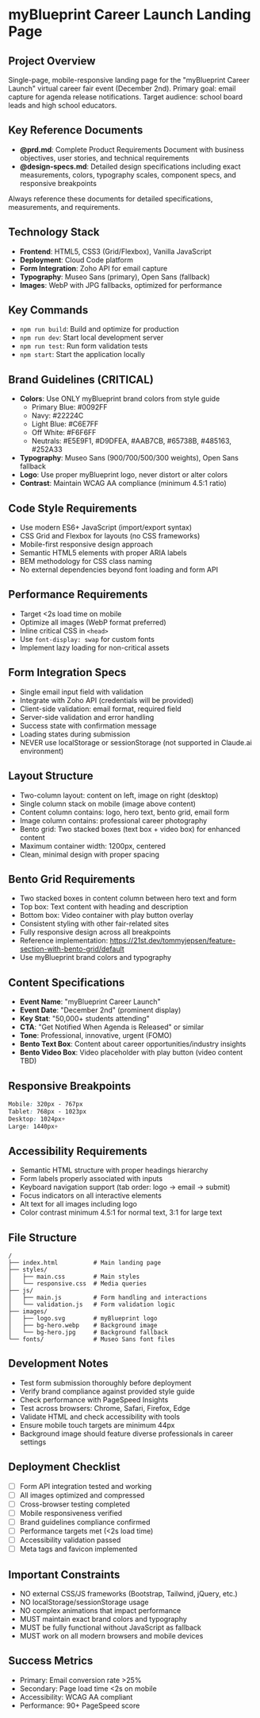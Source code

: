 # myBlueprint Career Launch Landing Page

## Project Overview
Single-page, mobile-responsive landing page for the "myBlueprint Career Launch" virtual career fair event (December 2nd). Primary goal: email capture for agenda release notifications. Target audience: school board leads and high school educators.

## Key Reference Documents
- **@prd.md**: Complete Product Requirements Document with business objectives, user stories, and technical requirements
- **@design-specs.md**: Detailed design specifications including exact measurements, colors, typography scales, component specs, and responsive breakpoints

Always reference these documents for detailed specifications, measurements, and requirements.

## Technology Stack
- **Frontend**: HTML5, CSS3 (Grid/Flexbox), Vanilla JavaScript
- **Deployment**: Cloud Code platform
- **Form Integration**: Zoho API for email capture
- **Typography**: Museo Sans (primary), Open Sans (fallback)
- **Images**: WebP with JPG fallbacks, optimized for performance

## Key Commands
- `npm run build`: Build and optimize for production
- `npm run dev`: Start local development server
- `npm run test`: Run form validation tests
- `npm start`: Start the application locally

## Brand Guidelines (CRITICAL)
- **Colors**: Use ONLY myBlueprint brand colors from style guide
  - Primary Blue: #0092FF
  - Navy: #22224C  
  - Light Blue: #C6E7FF
  - Off White: #F6F6FF
  - Neutrals: #E5E9F1, #D9DFEA, #AAB7CB, #65738B, #485163, #252A33
- **Typography**: Museo Sans (900/700/500/300 weights), Open Sans fallback
- **Logo**: Use proper myBlueprint logo, never distort or alter colors
- **Contrast**: Maintain WCAG AA compliance (minimum 4.5:1 ratio)

## Code Style Requirements
- Use modern ES6+ JavaScript (import/export syntax)
- CSS Grid and Flexbox for layouts (no CSS frameworks)
- Mobile-first responsive design approach
- Semantic HTML5 elements with proper ARIA labels
- BEM methodology for CSS class naming
- No external dependencies beyond font loading and form API

## Performance Requirements
- Target <2s load time on mobile
- Optimize all images (WebP format preferred)
- Inline critical CSS in `<head>`
- Use `font-display: swap` for custom fonts
- Implement lazy loading for non-critical assets

## Form Integration Specs
- Single email input field with validation
- Integrate with Zoho API (credentials will be provided)
- Client-side validation: email format, required field
- Server-side validation and error handling
- Success state with confirmation message
- Loading states during submission
- NEVER use localStorage or sessionStorage (not supported in Claude.ai environment)

## Layout Structure
- Two-column layout: content on left, image on right (desktop)
- Single column stack on mobile (image above content)
- Content column contains: logo, hero text, bento grid, email form
- Image column contains: professional career photography
- Bento grid: Two stacked boxes (text box + video box) for enhanced content
- Maximum container width: 1200px, centered
- Clean, minimal design with proper spacing

## Bento Grid Requirements
- Two stacked boxes in content column between hero text and form
- Top box: Text content with heading and description
- Bottom box: Video container with play button overlay
- Consistent styling with other fair-related sites
- Fully responsive design across all breakpoints
- Reference implementation: https://21st.dev/tommyjepsen/feature-section-with-bento-grid/default
- Use myBlueprint brand colors and typography

## Content Specifications
- **Event Name**: "myBlueprint Career Launch"
- **Event Date**: "December 2nd" (prominent display)
- **Key Stat**: "50,000+ students attending" 
- **CTA**: "Get Notified When Agenda is Released" or similar
- **Tone**: Professional, innovative, urgent (FOMO)
- **Bento Text Box**: Content about career opportunities/industry insights
- **Bento Video Box**: Video placeholder with play button (video content TBD)

## Responsive Breakpoints
```css
Mobile: 320px - 767px
Tablet: 768px - 1023px  
Desktop: 1024px+
Large: 1440px+
```

## Accessibility Requirements
- Semantic HTML structure with proper headings hierarchy
- Form labels properly associated with inputs
- Keyboard navigation support (tab order: logo → email → submit)
- Focus indicators on all interactive elements
- Alt text for all images including logo
- Color contrast minimum 4.5:1 for normal text, 3:1 for large text

## File Structure
```
/
├── index.html          # Main landing page
├── styles/
│   ├── main.css        # Main styles
│   └── responsive.css  # Media queries
├── js/
│   ├── main.js         # Form handling and interactions
│   └── validation.js   # Form validation logic
├── images/
│   ├── logo.svg        # myBlueprint logo
│   ├── bg-hero.webp    # Background image
│   └── bg-hero.jpg     # Background fallback
└── fonts/              # Museo Sans font files
```

## Development Notes
- Test form submission thoroughly before deployment
- Verify brand compliance against provided style guide
- Check performance with PageSpeed Insights
- Test across browsers: Chrome, Safari, Firefox, Edge
- Validate HTML and check accessibility with tools
- Ensure mobile touch targets are minimum 44px
- Background image should feature diverse professionals in career settings

## Deployment Checklist
- [ ] Form API integration tested and working
- [ ] All images optimized and compressed
- [ ] Cross-browser testing completed
- [ ] Mobile responsiveness verified
- [ ] Brand guidelines compliance confirmed
- [ ] Performance targets met (<2s load time)
- [ ] Accessibility validation passed
- [ ] Meta tags and favicon implemented

## Important Constraints
- NO external CSS/JS frameworks (Bootstrap, Tailwind, jQuery, etc.)
- NO localStorage/sessionStorage usage
- NO complex animations that impact performance
- MUST maintain exact brand colors and typography
- MUST be fully functional without JavaScript as fallback
- MUST work on all modern browsers and mobile devices

## Success Metrics
- Primary: Email conversion rate >25%
- Secondary: Page load time <2s on mobile
- Accessibility: WCAG AA compliant
- Performance: 90+ PageSpeed score